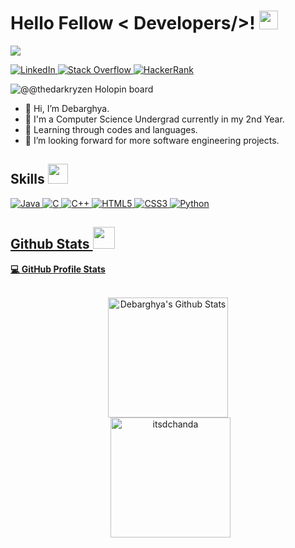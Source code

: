 <h1> Hello Fellow < Developers/>! <img src="https://raw.githubusercontent.com/MartinHeinz/MartinHeinz/master/wave.gif"
      width=30px> </h1>
<p align='center'>
</p>

<p>
  <a href="https://github.com/DenverCoder1/readme-typing-svg"><img
      src="https://readme-typing-svg.herokuapp.com?&font=IBM+Plex+Sans&color=abcdef&size=20&lines=Hello+there!;Welcome+to+my+GitHub+Profile!;I'm+a+Computer+Science+Undergrad" /></a>
</p>

<a href="https://www.linkedin.com/in/debarghya03/" target="_blank">
  <img alt="LinkedIn"
    src="https://img.shields.io/badge/LinkedIn-0077B5?style=for-the-badge&logo=linkedin&logoColor=white">
</a>
<a href="https://stackoverflow.com/users/19224723/debarghya-chanda" target="_blank">
  <img alt="Stack Overflow"
    src="https://img.shields.io/badge/Stack_Overflow-FE7A16?style=for-the-badge&logo=stack-overflow&logoColor=white">
</a>
<a href="https://www.hackerrank.com/itsdchanda" target="_blank">
  <img alt="HackerRank"
    src="https://img.shields.io/badge/-Hackerrank-2EC866?style=for-the-badge&logo=HackerRank&logoColor=white">
</a>

![@@thedarkryzen Holopin board](https://holopin.io/api/user/board?user=thedarkryzen)

- 👋 Hi, I’m Debarghya.
- 💼 I'm a Computer Science Undergrad currently in my 2nd Year.
- 💬 Learning through codes and languages.
- 👯 I’m looking forward for more software engineering projects.

<h2> Skills <img
    src="https://media2.giphy.com/media/QssGEmpkyEOhBCb7e1/giphy.gif?cid=ecf05e47a0n3gi1bfqntqmob8g9aid1oyj2wr3ds3mg700bl&rid=giphy.gif"
    width=32px> </h2>
<a href="https://www.java.com" target="_blank">

![Java](https://img.shields.io/badge/java-%23ED8B00.svg?style=for-the-badge&logo=java&logoColor=white)
![C](https://img.shields.io/badge/c-%2300599C.svg?style=for-the-badge&logo=c&logoColor=white)
![C++](https://img.shields.io/badge/c++-%2300599C.svg?style=for-the-badge&logo=c%2B%2B&logoColor=white)
![HTML5](https://img.shields.io/badge/html5-%23E34F26.svg?style=for-the-badge&logo=html5&logoColor=white)
![CSS3](https://img.shields.io/badge/css3-%231572B6.svg?style=for-the-badge&logo=css3&logoColor=white)
![Python](https://img.shields.io/badge/python-3670A0?style=for-the-badge&logo=python&logoColor=ffdd54)

  <h2> Github Stats <img
      src="https://i.pinimg.com/originals/65/c4/f4/65c4f452571be1261e9c623f7da488ac.gif" width=35px> </h2>

  <summary><b>💻 GitHub Profile Stats</b></summary>
  <br />
  <p align="center">
    <a href="https://github.com/anuraghazra/github-readme-stats"><img alt="Debarghya's Github Stats"
        src="https://github-readme-stats.vercel.app/api?username=itsdchanda&show_icons=true&count_private=true&theme=algolia"
        height="192px" /></a>
    <br />
    &nbsp;
    <img
      src="https://github-readme-stats.vercel.app/api/top-langs?username=itsdchanda&show_icons=true&locale=en&layout=compact&theme=algolia"
      alt="itsdchanda" height="192px" />
    <br />

  </p>
